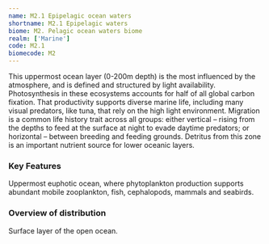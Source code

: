 ```yaml
---
name: M2.1 Epipelagic ocean waters
shortname: M2.1 Epipelagic waters
biome: M2. Pelagic ocean waters biome
realm: ['Marine']
code: M2.1
biomecode: M2
---
```


This uppermost ocean layer (0-200m depth) is the most influenced by the atmosphere, and is defined and structured by light availability. Photosynthesis in these ecosystems accounts for half of all global carbon fixation. That productivity supports diverse marine life, including many visual predators, like tuna, that rely on the high light environment. Migration is a common life history trait across all groups: either vertical – rising from the depths to feed at the surface at night to evade daytime predators; or horizontal – between breeding and feeding grounds. Detritus from this zone is an important nutrient source for lower oceanic layers.

### Key Features

Uppermost euphotic ocean, where phytoplankton production supports abundant mobile zooplankton, fish, cephalopods, mammals and seabirds.

### Overview of distribution

Surface layer of the open ocean.
